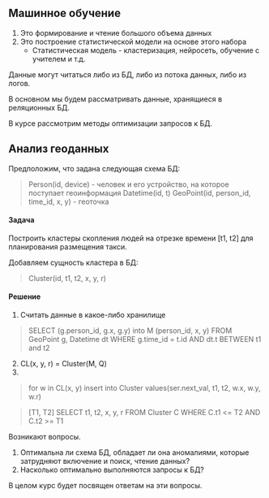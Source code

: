 ## Машинное обучение
1) Это формирование и чтение большого объема данных
2) Это построение статистической модели на основе этого набора
	- Статистическая модель - кластеризация, нейросеть, обучение с учителем и т.д.

Данные могут читаться либо из БД, либо из потока данных, либо из логов.

В основном мы будем рассматривать данные, хранящиеся в реляционных БД.

В курсе рассмотрим методы оптимизации запросов к БД.

## Анализ геоданных
Предположим, что задана следующая схема БД:

>Person(id, device) - человек и его устройство, на которое поступает геоинформация
>Datetime(id, t)
>GeoPoint(id, person_id, time_id, x, y) - геоточка

#### Задача
Построить кластеры скопления людей на отрезке времени [t1, t2] для планирования размещения такси.

Добавляем сущность кластера в БД:
> Cluster(id, t1, t2, x, y, r)

#### Решение
1. Считать данные в какое-либо хранилище

> SELECT (g.person_id, g.x, g.y) into M (person_id, x, y)
> FROM 
> 	GeoPoint g, 
> 	Datetime dt
> WHERE
> 	g.time_id = t.id AND
> 	dt.t BETWEEN t1 and t2

2. CL(x, y, r) = Cluster(M, Q)
3. 
> for w in CL(x, y)
> 	insert into Cluster
> 	values(ser.next_val, t1, t2, w.x, w.y, w.r)

>[T1, T2]
>SELECT t1, t2, x, y, r
>FROM Cluster C
>WHERE 
>	C.t1 <= T2 AND 
>	C.t2 >= T1


Возникают вопросы. 
1) Оптимальна ли схема БД, обладает ли она аномалиями, которые затрудняют включение и поиск, чтение данных?
2) Насколько оптимально выполняются запросы к БД?


В целом курс будет посвящен ответам на эти вопросы.